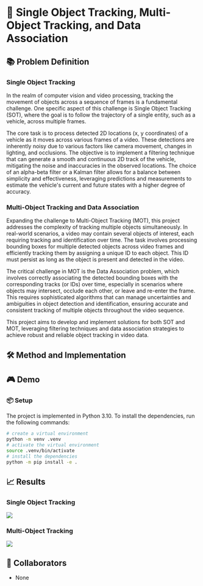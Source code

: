 # 👣 Single Object Tracking, Multi-Object Tracking, and Data Association

## 📚 Problem Definition

### Single Object Tracking

In the realm of computer vision and video processing, tracking the movement of objects across a sequence of frames is a fundamental challenge. One specific aspect of this challenge is Single Object Tracking (SOT), where the goal is to follow the trajectory of a single entity, such as a vehicle, across multiple frames.

The core task is to process detected 2D locations (x, y coordinates) of a vehicle as it moves across various frames of a video. These detections are inherently noisy due to various factors like camera movement, changes in lighting, and occlusions. The objective is to implement a filtering technique that can generate a smooth and continuous 2D track of the vehicle, mitigating the noise and inaccuracies in the observed locations. The choice of an alpha-beta filter or a Kalman filter allows for a balance between simplicity and effectiveness, leveraging predictions and measurements to estimate the vehicle's current and future states with a higher degree of accuracy.

### Multi-Object Tracking and Data Association

Expanding the challenge to Multi-Object Tracking (MOT), this project addresses the complexity of tracking multiple objects simultaneously. In real-world scenarios, a video may contain several objects of interest, each requiring tracking and identification over time. The task involves processing bounding boxes for multiple detected objects across video frames and efficiently tracking them by assigning a unique ID to each object. This ID must persist as long as the object is present and detected in the video.

The critical challenge in MOT is the Data Association problem, which involves correctly associating the detected bounding boxes with the corresponding tracks (or IDs) over time, especially in scenarios where objects may intersect, occlude each other, or leave and re-enter the frame. This requires sophisticated algorithms that can manage uncertainties and ambiguities in object detection and identification, ensuring accurate and consistent tracking of multiple objects throughout the video sequence.

This project aims to develop and implement solutions for both SOT and MOT, leveraging filtering techniques and data association strategies to achieve robust and reliable object tracking in video data.

## 🛠️ Method and Implementation

## 🎮 Demo

### 📦 Setup

The project is implemented in Python 3.10. To install the dependencies, run the following commands:

```bash
# create a virtual environment
python -m venv .venv
# activate the virtual environment
source .venv/bin/activate
# install the dependencies
python -m pip install -e .
```

## 📈 Results

### Single Object Tracking

![](./assets/sot.gif)

### Multi-Object Tracking

![](./assets/mot.gif)

## 👥 Collaborators
* None